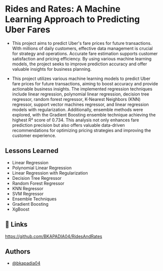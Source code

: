 # Rides and Rates: A Machine Learning Approach to Predicting Uber Fares

- This project aims to predict Uber's fare prices for future transactions. With millions of daily customers, effective data management is crucial for strategy and operations. Accurate fare estimation supports customer satisfaction and pricing efficiency. By using various machine learning models, the project seeks to improve prediction accuracy and offer valuable insights for business planning.

- This project utilizes various machine learning models to predict Uber fare prices for future transactions, aiming to boost accuracy and provide actionable business insights. The implemented regression techniques include linear regression, polynomial linear regression, decision tree regressor, random forest regressor, K-Nearest Neighbors (KNN) regressor, support vector machines regressor, and linear regression models with regularization. Additionally, ensemble methods were explored, with the Gradient Boosting ensemble technique achieving the highest R² score of 0.734. This analysis not only enhances fare prediction precision but also offers valuable data-driven recommendations for optimizing pricing strategies and improving the customer experience.

## Lessons Learned

- Linear Regression
- Polynomial Linear Regression
- Linear Regression with Regularization
- Decision Tree Regressor
- Random Forest Regressor
- KNN Regressor
- SVM Regressor
- Ensemble Techniques
- Gradient Boosting
- XgBoost


## 🔗 Links
https://github.com/BKAPADIA04/RidesAndRates

## Authors

- [@bkapadia04](https://www.github.com/bkapadia04)




